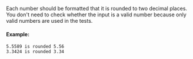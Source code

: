 Each number should be formatted that it is rounded to two decimal places. You don't need to check whether the input is a valid number because only valid numbers are used in the tests.

#### Example:    
```
5.5589 is rounded 5.56   
3.3424 is rounded 3.34
```